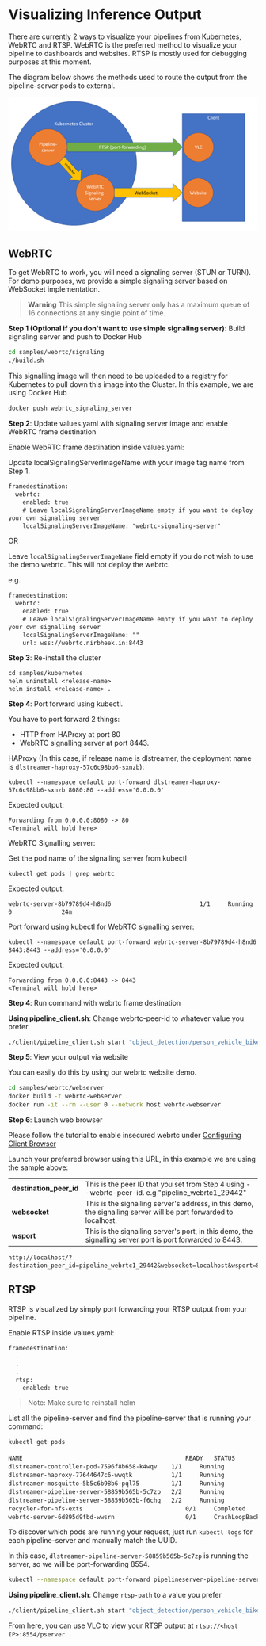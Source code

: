 # Visualizing Inference Output

There are currently 2 ways to visualize your pipelines from Kubernetes, WebRTC and RTSP. WebRTC is the preferred method to visualize your pipeline to dashboards and websites. RTSP is mostly used for debugging purposes at this moment.

The diagram below shows the methods used to route the output from the pipeline-server pods to external.

![webrtcrtspforwarding](/docs/images/webrtc-port-forwarding.png)

## WebRTC

To get WebRTC to work, you will need a signaling server (STUN or TURN). For demo purposes, we provide a simple signaling server based on WebSocket implementation. 

> **Warning**  This simple signaling server only has a maximum queue of 16 connections at any single point of time.

**Step 1 (Optional if you don't want to use simple signaling server)**: Build signaling server and push to Docker Hub

```bash
cd samples/webrtc/signaling
./build.sh
```

This signalling image will then need to be uploaded to a registry for Kubernetes to pull down this image into the Cluster. In this example, we are using Docker Hub
```bash
docker push webrtc_signaling_server
```

**Step 2**: Update values.yaml with signaling server image and enable WebRTC frame destination

Enable WebRTC frame destination inside values.yaml:

Update localSignalingServerImageName with your image tag name from Step 1.

```
framedestination:
  webrtc:
    enabled: true
    # Leave localSignalingServerImageName empty if you want to deploy your own signalling server
    localSignalingServerImageName: "webrtc-signaling-server"
```

OR

Leave `localSignalingServerImageName` field empty if you do not wish to use the demo webrtc. This will not deploy the webrtc.

e.g.

```
framedestination:
  webrtc:
    enabled: true
    # Leave localSignalingServerImageName empty if you want to deploy your own signalling server
    localSignalingServerImageName: ""
    url: wss://webrtc.nirbheek.in:8443
```

**Step 3**: Re-install the cluster

```
cd samples/kubernetes
helm uninstall <release-name>
helm install <release-name> .
```

**Step 4**: Port forward using kubectl. 

You have to port forward 2 things: 
- HTTP from HAProxy at port 80
- WebRTC signalling server at port 8443.

HAProxy (In this case, if release name is dlstreamer, the deployment name is `dlstreamer-haproxy-57c6c98bb6-sxnzb`):
```
kubectl --namespace default port-forward dlstreamer-haproxy-57c6c98bb6-sxnzb 8080:80 --address='0.0.0.0'
```

Expected output:
```
Forwarding from 0.0.0.0:8080 -> 80
<Terminal will hold here>
```

WebRTC Signalling server:

Get the pod name of the signalling server from kubectl
```
kubectl get pods | grep webrtc
```

Expected output:
```
webrtc-server-8b79789d4-h8nd6                         1/1     Running   0              24m
```

Port forward using kubectl for WebRTC signalling server:
```
kubectl --namespace default port-forward webrtc-server-8b79789d4-h8nd6 8443:8443 --address='0.0.0.0'
```

Expected output:
```
Forwarding from 0.0.0.0:8443 -> 8443
<Terminal will hold here>
```

**Step 4**: Run command with webrtc frame destination

**Using pipeline_client.sh**: Change webrtc-peer-id to whatever value you prefer
```bash
./client/pipeline_client.sh start "object_detection/person_vehicle_bike" "https://github.com/intel-iot-devkit/sample-videos/blob/master/person-bicycle-car-detection.mp4?raw=true" --server-address http://localhost:8080  --webrtc-peer-id "pipeline_webrtc1_29442"
```

**Step 5**: View your output via website

You can easily do this by using our webrtc website demo.

```bash
cd samples/webrtc/webserver
docker build -t webrtc-webserver .
docker run -it --rm --user 0 --network host webrtc-webserver
```

**Step 6**: Launch web browser

Please follow the tutorial to enable insecured webrtc under [Configuring Client Browser](/samples/webrtc/README.md#configuring-client-browser)

Launch your preferred browser using this URL, in this example we are using the sample above:

| |                  |
|---------------------------------------------|------------------|
| **destination_peer_id** | This is the peer ID that you set from Step 4 using --webrtc-peer-id. e.g "pipeline_webrtc1_29442" |
| **websocket** | This is the signalling server's address, in this demo, the signalling server will be port forwarded to localhost. |
| **wsport** | This is the signalling server's port, in this demo, the signalling server port is port forwarded to 8443. |

```
http://localhost/?destination_peer_id=pipeline_webrtc1_29442&websocket=localhost&wsport=8443
```
## RTSP

RTSP is visualized by simply port forwarding your RTSP output from your pipeline.

Enable RTSP inside values.yaml:

```
framedestination:
  .
  .
  .
  rtsp:
    enabled: true
```

> Note: Make sure to reinstall helm

List all the pipeline-server and find the pipeline-server that is running your command:

```bash
kubectl get pods

NAME                                              READY   STATUS             RESTARTS      AGE
dlstreamer-controller-pod-7596f8b658-k4wqv    1/1     Running            1 (83s ago)   87s
dlstreamer-haproxy-77644647c6-wwqtk           1/1     Running            0             63s
dlstreamer-mosquitto-5b5c6b98b6-pql75         1/1     Running            0             87s
dlstreamer-pipeline-server-58859b565b-5c7zp   2/2     Running            1 (82s ago)   87s
dlstreamer-pipeline-server-58859b565b-f6chq   2/2     Running            1 (82s ago)   87s
recycler-for-nfs-exts                             0/1     Completed          0             4d2h
webrtc-server-6d895d9fbd-wwsrn                    0/1     CrashLoopBackOff   3 (44s ago)   87s
```

To discover which pods are running your request, just run `kubectl logs` for each pipeline-server and manually match the UUID.

In this case, `dlstreamer-pipeline-server-58859b565b-5c7zp` is running the server, so we will be port-forwarding 8554.

```bash
kubectl --namespace default port-forward pipelineserver-pipeline-server-58859b565b-5c7zp 8554:8554 --address='0.0.0.0'
```
**Using pipeline_client.sh**: Change `rtsp-path` to a value you prefer
```bash
./client/pipeline_client.sh start "object_detection/person_vehicle_bike" "https://github.com/intel-iot-devkit/sample-videos/blob/master/person-bicycle-car-detection.mp4?raw=true" --server-address http://localhost:8080  --rtsp-path pserver
```

From here, you can use VLC to view your RTSP output at `rtsp://<host IP>:8554/pserver`.
